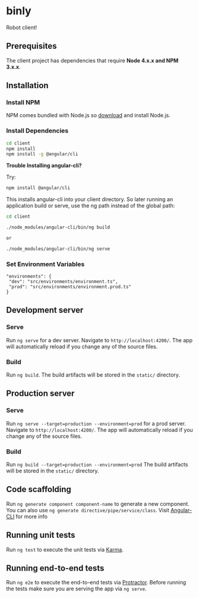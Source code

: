# binly

  Robot client!

## Prerequisites

The client project has dependencies that require **Node 4.x.x and NPM 3.x.x**.

## Installation

### Install NPM

NPM comes bundled with Node.js so [download](https://nodejs.org/download/) and install Node.js.

### Install Dependencies

```bash
cd client
npm install
npm install -g @angular/cli
```

**Trouble Installing angular-cli?**

Try:
```bash
npm install @angular/cli
```

This installs angular-cli into your client directory.
So later running an application build or serve, use the ng path instead of the global path:
 ```bash
 cd client

./node_modules/angular-cli/bin/ng build

or

./node_modules/angular-cli/bin/ng serve
```

### Set Environment Variables

 ```
"environments": {
  "dev": "src/environments/environment.ts",
  "prod": "src/environments/environment.prod.ts"
}
```

## Development server

### Serve
Run `ng serve` for a dev server. Navigate to `http://localhost:4200/`. The app will automatically reload if you change any of the source files.

### Build
Run `ng build`.
The build artifacts will be stored in the `static/` directory.

## Production server

### Serve

Run `ng serve --target=production --environment=prod` for a prod server. Navigate to `http://localhost:4200/`. The app will automatically reload if you change any of the source files.

### Build

Run `ng build --target=production --environment=prod`
The build artifacts will be stored in the `static/` directory.

## Code scaffolding

Run `ng generate component component-name` to generate a new component. You can also use `ng generate directive/pipe/service/class`.
Visit [Angular-CLI](https://github.com/angular/angular-cli) for more info

## Running unit tests

Run `ng test` to execute the unit tests via [Karma](https://karma-runner.github.io).

## Running end-to-end tests

Run `ng e2e` to execute the end-to-end tests via [Protractor](http://www.protractortest.org/).
Before running the tests make sure you are serving the app via `ng serve`.
